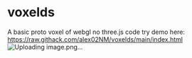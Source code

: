 # voxelds
A basic proto voxel of webgl no three.js code
try demo here:
https://raw.githack.com/alex02NM/voxelds/main/index.html
![Uploading image.png…]()
